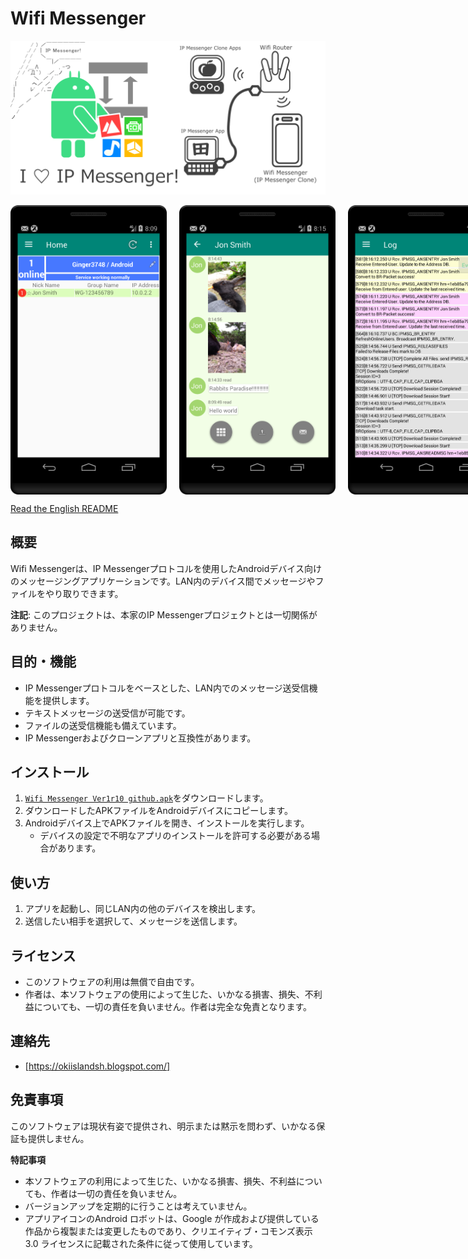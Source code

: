 # Wifi Messenger

![フィーチャーグラフィック](設計/for-store/図-フィーチャーグラフィック.png)

<div style="display: flex;">
  <img src="設計/for-store/playstore1.png" alt="Home Screen" style="margin-right: 20px; width: 250px;">
  <img src="設計/for-store/playstore2.png" alt="Chat Screen" style="margin-right: 20px; width: 250px;">
  <img src="設計/for-store/playstore3.png" alt="Event Log" style="width: 250px;">
</div>

[Read the English README](README.md)

## 概要

Wifi Messengerは、IP Messengerプロトコルを使用したAndroidデバイス向けのメッセージングアプリケーションです。LAN内のデバイス間でメッセージやファイルをやり取りできます。

**注記**: このプロジェクトは、本家のIP Messengerプロジェクトとは一切関係がありません。

## 目的・機能

-   IP Messengerプロトコルをベースとした、LAN内でのメッセージ送受信機能を提供します。
-   テキストメッセージの送受信が可能です。
-   ファイルの送受信機能も備えています。
-   IP Messengerおよびクローンアプリと互換性があります。

## インストール

1. [`Wifi Messenger Ver1r10 github.apk`](Wifi%20Messenger%20Ver1r10%20github.apk)をダウンロードします。
2.  ダウンロードしたAPKファイルをAndroidデバイスにコピーします。
3.  Androidデバイス上でAPKファイルを開き、インストールを実行します。
    -   デバイスの設定で不明なアプリのインストールを許可する必要がある場合があります。

## 使い方

1.  アプリを起動し、同じLAN内の他のデバイスを検出します。
2.  送信したい相手を選択して、メッセージを送信します。

## ライセンス

-   このソフトウェアの利用は無償で自由です。
-   作者は、本ソフトウェアの使用によって生じた、いかなる損害、損失、不利益についても、一切の責任を負いません。作者は完全な免責となります。

## 連絡先

-   [https://okiislandsh.blogspot.com/]

## 免責事項

このソフトウェアは現状有姿で提供され、明示または黙示を問わず、いかなる保証も提供しません。

**特記事項**

*   本ソフトウェアの利用によって生じた、いかなる損害、損失、不利益についても、作者は一切の責任を負いません。
*   バージョンアップを定期的に行うことは考えていません。
*   アプリアイコンのAndroid ロボットは、Google が作成および提供している作品から複製または変更したものであり、クリエイティブ・コモンズ表示 3.0 ライセンスに記載された条件に従って使用しています。
